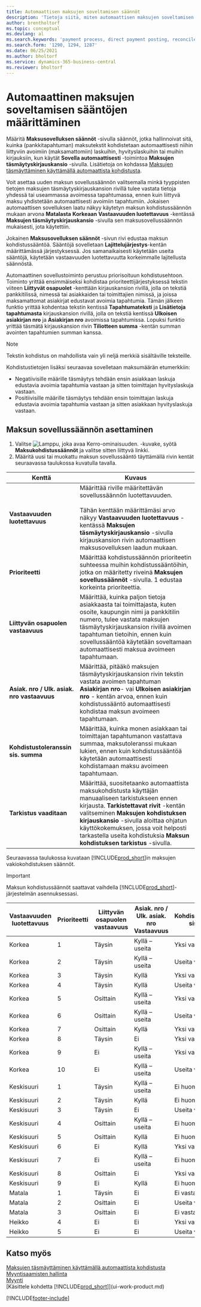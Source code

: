 ```yaml
---
title: Automaattisen maksujen soveltamisen säännöt
description: 'Tietoja siitä, miten automaattisen maksujen soveltamisen säännöt määritetään Maksukohdistussäännöt-sivulla.'
author: brentholtorf
ms.topic: conceptual
ms.devlang: al
ms.search.keywords: 'payment process, direct payment posting, reconcile payment, expenses, cash receipts'
ms.search.form: '1290, 1294, 1287'
ms.date: 06/25/2021
ms.author: bholtorf
ms.service: dynamics-365-business-central
ms.reviewer: bholtorf
---
```

# <a name="set-up-rules-for-automatic-application-of-payments"></a>Automaattinen maksujen soveltamisen sääntöjen määrittäminen

Määritä **Maksusovelluksen säännöt** -sivulla säännöt, jotka hallinnoivat sitä, kuinka (pankkitapahtuman) maksutekstit kohdistetaan automaattisesti niihin liittyviin avoimiin (maksamattomiin) laskuihin, hyvityslaskuihin tai muihin kirjauksiin, kun käytät **Sovella automaattisesti** -toimintoa **Maksujen täsmäytyskirjauskansio** -sivulla. Lisätietoja on kohdassa [Maksujen täsmäyttäminen käyttämällä automaattista kohdistusta](receivables-how-reconcile-payments-auto-application.md).

Voit asettaa uuden maksun sovellussäännön valitsemalla minkä tyyppisten tietojen maksujen täsmäytyskirjauskansion rivillä tulee vastata tietoja yhdessä tai useammassa avoimessa tapahtumassa, ennen kuin liittyvä maksu yhdistetään automaattisesti avoimiin tapahtumiin. Jokaisen automaattisen sovelluksen laatu näkyy käytetyn maksun kohdistussäännön mukaan arvona **Matalasta** **Korkeaan** **Vastaavuuden luotettavuus** -kentässä **Maksujen täsmäytyskirjauskansio** -sivulla sen maksusovellussäännön mukaisesti, jota käytettiin.

Jokainen **Maksusovelluksen säännöt** -sivun rivi edustaa maksun kohdistussääntöä. Sääntöjä sovelletaan **Lajittelujärjestys**-kentän määrittämässä järjestyksessä. Jos samanaikaisesti käytetään useita sääntöjä, käytetään vastaavuuden luotettavuutta korkeimmalle lajitellusta säännöstä.

Automaattinen sovellustoiminto perustuu priorisoituun kohdistusehtoon. Toiminto yrittää ensimmäiseksi kohdistaa prioriteettijärjestyksessä tekstin viiteen **Liittyvät osapuolet** -kenttään kirjauskansion rivillä, jolla on tekstiä pankkitilissä, nimessä tai asiakkaiden tai toimittajien nimissä, ja joissa maksamattomat asiakirjat edustavat avoimia tapahtumia. Tämän jälkeen funktio yrittää kohdentaa tekstin kentissä **Tapahtumateksti** ja **Lisätietoja tapahtumasta** kirjauskansion rivillä, jolla on tekstiä kentissä **Ulkoisen asiakirjan nro** ja **Asiakirjan nro** avoimissa tapahtumissa. Lopuksi funktio yrittää täsmätä kirjauskansion rivin **Tiliotteen summa** -kentän summan avointen tapahtumien summan kanssa.

> [!NOTE]
> Tekstin kohdistus on mahdollista vain yli neljä merkkiä sisältäville teksteille.

Kohdistustietojen lisäksi seuraavaa sovelletaan maksumäärän etumerkkiin:

- Negatiivisille määrille täsmäytys tehdään ensin asiakkaan laskuja edustavia avoimia tapahtumia vastaan ja sitten toimittajan hyvityslaskuja vastaan.
- Positiivisille määrille täsmäytys tehdään ensin toimittajan laskuja edustavia avoimia tapahtumia vastaan ja sitten asiakkaan hyvityslaskuja vastaan.

## <a name="to-set-up-a-payment-application-rule"></a>Maksun sovellussäännön asettaminen
1. Valitse ![Lamppu, joka avaa Kerro-ominaisuuden.](media/ui-search/search_small.png "Kerro, mitä haluat tehdä") -kuvake, syötä **Maksukohdistussäännöt** ja valitse sitten liittyvä linkki.
2. Määritä uusi tai muokattu maksun sovellussääntö täyttämällä rivin kentät seuraavassa taulukossa kuvatulla tavalla.

|Kenttä|Kuvaus|
|-|-|
|**Vastaavuuden luotettavuus**|Määrittää riville määritettävän sovellussäännön luotettavuuden. <br /></br>Tähän kenttään määrittämäsi arvo näkyy **Vastaavuuden luotettavuus** -kentässä **Maksujen täsmäytyskirjauskansio** -sivulla kirjauskansion rivin automaattisen maksusovelluksen laadun mukaan.|
|**Prioriteetti**|Määrittää kohdistussäännön prioriteetin suhteessa muihin kohdistussääntöihin, jotka on määritetty riveinä **Maksujen sovellussäännöt** -sivulla. 1 edustaa korkeinta prioriteettia.|
|**Liittyvän osapuolen vastaavuus**|Määrittää, kuinka paljon tietoja asiakkaasta tai toimittajasta, kuten osoite, kaupungin nimi ja pankkitilin numero, tulee vastata maksujen täsmäytyskirjauskansion rivillä avoimen tapahtuman tietoihin, ennen kuin sovellussääntöä käytetään soveltamaan automaattisesti maksua avoimeen tapahtumaan.|
|**Asiak. nro / Ulk. asiak. nro vastaavuus**|Määrittää, pitääkö maksujen täsmäytyskirjauskansion rivin tekstin vastata avoimen tapahtuman **Asiakirjan nro**- vai **Ulkoisen asiakirjan nro** - kentän arvoa, ennen kuin kohdistussääntö automaattisesti kohdistaa maksun avoimeen tapahtumaan.|
|**Kohdistustoleranssin sis. summa**|Määrittää, kuinka monen asiakkaan tai toimittajan tapahtumanon vastattava summaa, maksutoleranssi mukaan lukien, ennen kuin kohdistussääntöä käytetään automaattisesti kohdistamaan maksu avoimeen tapahtumaan.|
|**Tarkistus vaaditaan**|Määrittää, suositetaanko automaattista maksukohdistusta käyttäjän manuaaliseen tarkistukseen ennen kirjausta. **Tarkistettavat rivit** -kentän valitseminen **Maksujen kohdistuksen kirjauskansio** -sivulla aloittaa ohjatun käyttökokemuksen, jossa voit helposti tarkastella useita kohdistuksia **Maksun kohdistuksen tarkistus** -sivulla.|

Seuraavassa taulukossa kuvataan [!INCLUDE[prod_short](includes/prod_short.md)]in maksujen vakiokohdistuksen säännöt.

> [!Important]
> Maksun kohdistussäännöt saattavat vaihdella [!INCLUDE[prod_short](includes/prod_short.md)]-järjestelmän asennuksessasi.

| Vastaavuuden luotettavuus | Prioriteetti | Liittyvän osapuolen vastaavuus | Asiak. nro / Ulk. asiak. nro Vastaavuus | Kohdistustoleranssin sis. summa |
|------------------|----------|-----------------------|--------------------------------|--------------------------------|
| Korkea             | 1        | Täysin                 | Kyllä – useita                 | Yksi vastaavuus                      |
| Korkea             | 2        | Täysin                 | Kyllä – useita                 | Useita vastaavuuksia               |
| Korkea             | 3        | Täysin                 | Kyllä                            | Yksi vastaavuus                      |
| Korkea             | 4        | Täysin                 | Kyllä                            | Useita vastaavuuksia               |
| Korkea             | 5        | Osittain             | Kyllä – useita                 | Yksi vastaavuus                      |
| Korkea             | 6        | Osittain             | Kyllä – useita                 | Useita vastaavuuksia               |
| Korkea             | 7        | Osittain             | Kyllä                            | Yksi vastaavuus                      |
| Korkea             | 8        | Täysin                 | Ei                             | Yksi vastaavuus                      |
| Korkea             | 9        | Ei                    | Kyllä – useita                 | Yksi vastaavuus                      |
| Korkea             | 10       | Ei                    | Kyllä – useita                 | Useita vastaavuuksia               |
| Keskisuuri           | 1        | Täysin                 | Kyllä – useita                 | Ei huomioida                 |
| Keskisuuri           | 2        | Täysin                 | Kyllä                            | Ei huomioida                 |
| Keskisuuri           | 3        | Täysin                 | Ei                             | Useita vastaavuuksia               |
| Keskisuuri           | 4        | Osittain             | Kyllä – useita                 | Ei huomioida                 |
| Keskisuuri           | 5        | Osittain             | Kyllä                            | Ei huomioida                 |
| Keskisuuri           | 6        | Ei                    | Kyllä                            | Yksi vastaavuus                      |
| Keskisuuri           | 7        | Ei                    | Kyllä – useita                   | Ei huomioida                 |
| Keskisuuri           | 8        | Osittain             | Ei                             | Yksi vastaavuus                      |
| Keskisuuri           | 9        | Ei                    | Kyllä                            | Ei huomioida                 |
| Matala              | 1        | Täysin                 | Ei                             | Ei vastaavuuksia                     |
| Matala              | 2        | Osittain             | Ei                             | Useita vastaavuuksia               |
| Matala              | 3        | Osittain             | Ei                             | Ei vastaavuuksia                     |
| Heikko              | 4        | Ei                    | Ei                             | Yksi vastaavuus                      |
| Heikko              | 5        | Ei                    | Ei                             | Useita vastaavuuksia               |

## <a name="see-also"></a>Katso myös
[Maksujen täsmäyttäminen käyttämällä automaattista kohdistusta](receivables-how-reconcile-payments-auto-application.md)  
[Myyntisaamisten hallinta](receivables-manage-receivables.md)  
[Myynti](sales-manage-sales.md)  
[Käsittele kohdetta [!INCLUDE[prod_short](includes/prod_short.md)]](ui-work-product.md)


[!INCLUDE[footer-include](includes/footer-banner.md)]
